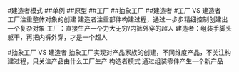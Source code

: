 #建造者模式
    ##单例
    ##原型
    ##工厂
    ##抽象工厂
    ##建造者
#工厂 VS 建造者  
工厂注重整体对象的创建
建造者注重部件构建过程，通过一步步精细控制创建出一个复杂对象
工厂：直接生产一个力大无穷/内裤外穿的超人
建造者：组装手脚头躯干，再把内裤外穿，才是一个超人

#抽象工厂 VS 建造者
抽象工厂实现对产品家族的创建，不同维度产品，不关注构建过程，只关注产品由什么工厂生产
构造者模式 通过组装零件产生一个新产品